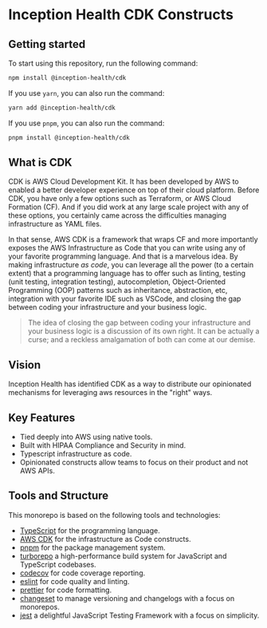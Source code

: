 # Inception Health CDK Constructs

## Getting started

To start using this repository, run the following command:

```bash
npm install @inception-health/cdk
```

If you use `yarn`, you can also run the command:

```bash
yarn add @inception-health/cdk
```

If you use `pnpm`, you can also run the command:

```bash
pnpm install @inception-health/cdk
```

## What is CDK

CDK is AWS Cloud Development Kit. It has been developed by AWS to enabled a better developer experience on top of their cloud platform. Before CDK, you have only a few options such as Terraform, or AWS Cloud Formation (CF). And if you did work at any large scale project with any of these options, you certainly came across the difficulties managing infrastructure as YAML files.

In that sense, AWS CDK is a framework that wraps CF and more importantly exposes the AWS Infrastructure as Code that you can write using any of your favorite programming language. And that is a marvelous idea. By making infrastructure _as code_, you can leverage all the power (to a certain extent) that a programming language has to offer such as linting, testing (unit testing, integration testing), autocompletion, Object-Oriented Programming (OOP) patterns such as inheritance, abstraction, etc, integration with your favorite IDE such as VSCode, and closing the gap between coding your infrastructure and your business logic.

> The idea of closing the gap between coding your infrastructure and your business logic is a discussion of its own right. It can be actually a curse; and a reckless amalgamation of both can come at our demise.

## Vision

Inception Health has identified CDK as a way to distribute our opinionated mechanisms for leveraging aws resources in the "right" ways.

## Key Features

* Tied deeply into AWS using native tools.
* Built with HIPAA Compliance and Security in mind.
* Typescript infrastructure as code.
* Opinionated constructs allow teams to focus on their product and not AWS APIs.

## Tools and Structure

This monorepo is based on the following tools and technologies:

- [TypeScript](https://www.typescriptlang.org/) for the programming language.
- [AWS CDK](https://aws.amazon.com/cdk/) for the infrastructure as Code constructs.
- [pnpm](https://pnpm.js.org/) for the package management system.
- [turborepo](https://turborepo.org/) a high-performance build system for JavaScript and TypeScript codebases.
- [codecov](https://codecov.io/) for code coverage reporting.
- [eslint](https://eslint.org/) for code quality and linting.
- [prettier](https://prettier.io/) for code formatting.
- [changeset](https://github.com/changesets/changesets) to manage versioning and changelogs with a focus on monorepos.
- [jest](https://jestjs.io/) a delightful JavaScript Testing Framework with a focus on simplicity.
